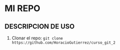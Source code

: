 # MI REPO
## DESCRIPCION DE USO

1. Clonar el repo: 
`git clone https://github.com/HoracioGutierrez/curso_git_2`
